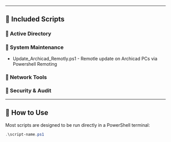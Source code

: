 
---

## 🧰 Included Scripts

### 🔹 Active Directory

### 🔹 System Maintenance

- Update_Archicad_Remotly.ps1 - Remotle update on Archicad PCs via Powershell Remoting

### 🔹 Network Tools

### 🔹 Security & Audit

---

## 🚀 How to Use

Most scripts are designed to be run directly in a PowerShell terminal:

```powershell
.\script-name.ps1
